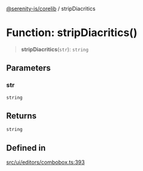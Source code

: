 [@serenity-is/corelib](../README.md) / stripDiacritics

# Function: stripDiacritics()

> **stripDiacritics**(`str`): `string`

## Parameters

### str

`string`

## Returns

`string`

## Defined in

[src/ui/editors/combobox.ts:393](https://github.com/serenity-is/serenity/blob/master/packages/corelib/src/ui/editors/combobox.ts#L393)

